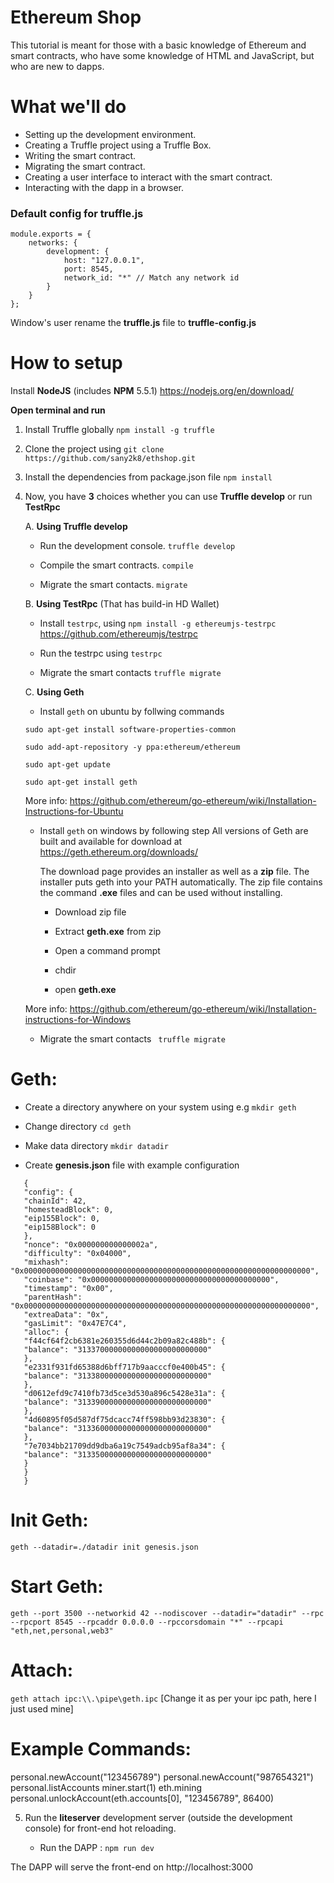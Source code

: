# Ethereum Shop

This tutorial is meant for those with a basic knowledge of Ethereum and smart contracts, who have some knowledge of HTML and JavaScript, but who are new to dapps.

# What we'll do

- Setting up the development environment.
- Creating a Truffle project using a Truffle Box.
- Writing the smart contract.
- Migrating the smart contract.
- Creating a user interface to interact with the smart contract.
- Interacting with the dapp in a browser.

### Default config for truffle.js

```
module.exports = {
    networks: {
        development: {
            host: "127.0.0.1",
            port: 8545,
            network_id: "*" // Match any network id
        }
    }
};
```
Window's user rename the **truffle.js** file to **truffle-config.js**

# How to setup

Install **NodeJS** (includes **NPM** 5.5.1) https://nodejs.org/en/download/

**Open terminal and run** 

1. Install Truffle globally ``npm install -g truffle``

2. Clone the project using ``git clone https://github.com/sany2k8/ethshop.git``

3. Install the dependencies from package.json file ``npm install`` 

4. Now, you have **3** choices whether you can use **Truffle develop** or run **TestRpc**

   A. **Using Truffle develop**

    - Run the development console. `truffle develop`

    - Compile the smart contracts. ``compile``
 
    - Migrate the smart contacts. ``migrate``

   B. **Using TestRpc** (That has build-in HD Wallet)

    - Install ``testrpc``, using ``npm install -g ethereumjs-testrpc`` https://github.com/ethereumjs/testrpc

    - Run the testrpc using ``testrpc``

    - Migrate the smart contacts ``truffle migrate``

   C. **Using Geth** 

    - Install ``geth`` on ubuntu by follwing commands

    ``sudo apt-get install software-properties-common``
    
    ``sudo add-apt-repository -y ppa:ethereum/ethereum``
    
    ``sudo apt-get update``
    
    ``sudo apt-get install geth``

   More info: https://github.com/ethereum/go-ethereum/wiki/Installation-Instructions-for-Ubuntu

    - Install ``geth`` on windows by following step
        All versions of Geth are built and available for download at  https://geth.ethereum.org/downloads/

        The download page provides an installer as well as a **zip** file. The installer puts geth into your PATH automatically. The zip file contains the command **.exe** files and can be used without installing.

        - Download zip file
        
        - Extract **geth.exe** from zip
        
        - Open a command prompt
        
        - chdir
        
        - open **geth.exe**

   More info: https://github.com/ethereum/go-ethereum/wiki/Installation-instructions-for-Windows
  
    - Migrate the smart contacts `` truffle migrate``
    
# Geth:

 - Create a directory anywhere on your system using e.g ``mkdir geth``
 
 - Change directory ``cd geth``
 
 - Make data directory ``mkdir datadir``
 
 - Create **genesis.json** file with example configuration
 
 ```
    {
    "config": {
    "chainId": 42,
    "homesteadBlock": 0,
    "eip155Block": 0,
    "eip158Block": 0
    },
    "nonce": "0x000000000000002a",
    "difficulty": "0x04000",
    "mixhash": "0x0000000000000000000000000000000000000000000000000000000000000000",
    "coinbase": "0x0000000000000000000000000000000000000000",
    "timestamp": "0x00",
    "parentHash": "0x0000000000000000000000000000000000000000000000000000000000000000",
    "extreaData": "0x",
    "gasLimit": "0x47E7C4",
    "alloc": {
    "f44cf64f2cb6381e260355d6d44c2b09a82c488b": {
    "balance": "31337000000000000000000000000"
    },
    "e2331f931fd65388d6bff717b9aacccf0e400b45": {
    "balance": "31338000000000000000000000000"
    },
    "d0612efd9c7410fb73d5ce3d530a896c5428e31a": {
    "balance": "31339000000000000000000000000"
    },
    "4d60895f05d587df75dcacc74ff598bb93d23830": {
    "balance": "31336000000000000000000000000"
    },
    "7e7034bb21709dd9dba6a19c7549adcb95af8a34": {
    "balance": "31335000000000000000000000000"
    }
    }
    }

 ```
    
Init Geth:
==========
``geth --datadir=./datadir init genesis.json``

Start Geth:
==========
``geth --port 3500 --networkid 42 --nodiscover --datadir="datadir" --rpc --rpcport 8545 --rpcaddr 0.0.0.0 --rpccorsdomain "*" --rpcapi "eth,net,personal,web3"``

Attach:
======
``geth attach ipc:\\.\pipe\geth.ipc`` [Change it as per your ipc path, here I just used mine]

Example Commands:
=================
personal.newAccount("123456789")
personal.newAccount("987654321")
personal.listAccounts
miner.start(1)
eth.mining
personal.unlockAccount(eth.accounts[0], "123456789", 86400)    
    

5. Run the **liteserver** development server (outside the development console) for front-end hot reloading.

    - Run the DAPP : ``npm run dev``

The DAPP will serve the front-end on http://localhost:3000